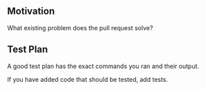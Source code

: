 <!--

Thanks for submitting a PR! We want to make contributing to Bluestone as easy as possible.
Please read these instructions carefully:

- [ ] Explain the **motivation** for making this change.
- [ ] Provide a **test plan** demonstrating that the code is solid.
- [ ] Match the **code formatting** of the rest of the codebase.
- [ ] Make sure to **add tests** to help keep code coverage up.
-->

## Motivation ##

<!-- (required) -->

What existing problem does the pull request solve?

## Test Plan ##

<!-- (required) -->

A good test plan has the exact commands you ran and their output.

If you have added code that should be tested, add tests.

<!--
## Next Steps ##

- Small pull requests are much easier to review and more likely to get merged. Make sure the PR does only one thing, otherwise please split it up.
- Make sure all **tests pass**, we will run automated tests, but ideally you've done it locally too.
-->